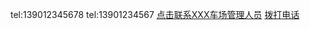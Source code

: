 tel:139012345678
tel:13901234567
<a href="tel:13312345678">点击联系XXX车场管理人员</a>
<a href="tel:10086">拨打电话</a>
